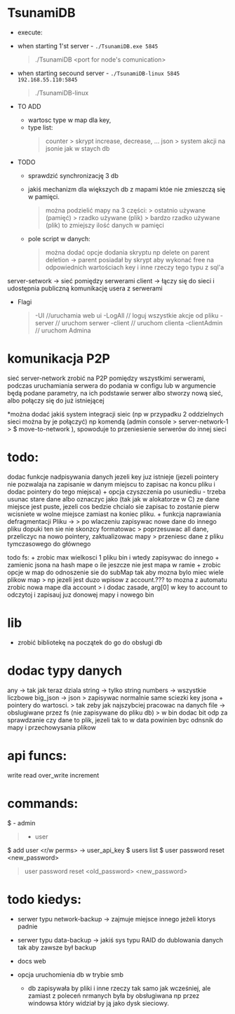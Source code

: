 # TsunamiDB

+ execute:

- when starting 1'st server - ```./TsunamiDB.exe 5845```
    > ./TsunamiDB <port for node's comunication>
- when starting secound server - ```./TsunamiDB-linux 5845 192.168.55.110:5845```
    > ./TsunamiDB-linux <same port> <ip and port of other server>
 
+ TO ADD
    * wartosc type w map dla key,
    - type list:
        > counter
            > skrypt increase, decrease, ...
        > json
            > system akcji na jsonie jak w staych db
        

+ TODO
    * sprawdzić synchronizację 3 db
    * jakiś mechanizm dla większych db z mapami któe nie zmieszczą się w pamięci.
        > można podzielić mapy na 3 części:
            > ostatnio używane (pamięć)
            > rzadko używane (plik)
            > bardzo rzadko używane (plik)
        > to zmiejszy ilość danych w pamięci 

    * pole script w danych:
        > można dodać opcje dodania skryptu np
        delete on parent deletion -> parent posiadał by skrypt aby wykonać free
        na odpowiednich wartościach key
        > i inne rzeczy tego typu z sql'a

server-setwork -> sieć pomiędzy serwerami
client -> łączy się do sieci i udostępnia publiczną komunikację
    usera z serwerami

+ Flagi
    > -UI //uruchamia web ui
    > -LogAll // loguj wszystkie akcje od pliku
    > -server // uruchom serwer
    > -client // uruchom clienta
    > -clientAdmin // uruchom Admina
     

# komunikacja P2P
sieć server-network zrobić na P2P pomiędzy wszystkimi serwerami,
podczas uruchamiania serwera do podania w configu lub w argumencie będą podane parametry,
na ich podstawie serwer albo stworzy nową sieć, albo połączy się do już istniejącej

*można dodać jakiś system integracji sieic (np w przypadku 2 oddzielnych sieci można by je połączyć)
np komendą (admin console > server-network-1 > $ move-to-network <addr>),
spowoduje to przeniesienie serwerów do innej sieci

# todo:
dodac funkcje nadpisywania danych jezeli key juz istnieje (jezeli pointery nie pozwalaja na zapisanie w danym miejscu to zapisac na koncu pliku
i dodac pointery do tego miejsca)
    + opcja czyszczenia po usuniediu - trzeba usunac stare dane albo oznaczyc jako (tak jak w alokatorze w C) ze dane miejsce jest puste,
    jezeli cos bedzie chcialo sie zapisac to zostanie pierw wcisniete w wolne miejsce zamiast na koniec pliku.
    + funkcja naprawiania defragmentacji Pliku ->
        > po wlaczeniu zapisywac nowe dane do innego pliku dopuki ten sie nie skonzcy formatowac
        > poprzesuwac all dane, przeliczyc na nowo pointery, zaktualizowac mapy
        > przeniesc dane z pliku tymczasowego do głównego

todo fs:
    + zrobic max wielkosci 1 pliku bin i wtedy zapisywac do innego
    + zamienic jsona na hash mape o ile jeszcze nie jest mapa w ramie
    + zrobic opcje w map do odnoszenie sie do subMap tak aby mozna bylo miec wiele plikow map
        > np jezeli jest duzo wpisow z account.??? to mozna z automatu zrobic nowa mape dla account
        > i dodac zasade, arg[0] w key to account to odczytoj i zapisauj juz donowej mapy i nowego bin

# lib
+ zrobić bibliotekę na początek do go do obsługi db

# dodac typy danych
any -> tak jak teraz dziala
string -> tylko string
numbers -> wszystkie liczbowe
big_json -> json
    > zapisywac normalnie same sciezki key jsona + pointery do wartosci.
    > tak zeby jak najszybciej pracowac na danych
file -> obslugiwane przez fs (nie zapisywane do pliku db)
    > w bin dodac bit odp za sprawdzanie czy dane to plik, jezeli tak to
    w data powinien byc odnsnik do mapy i przechowysania plikow 

# api funcs:
write
read
over_write
increment

# commands:
$ - admin
> - user

$ add user <username> <password> <r/w perms> -> user_api_key
$ users list
$ user password reset <user> <new_password>
> user password reset <old_password> <new_password>

# todo kiedys:
+ serwer typu network-backup -> zajmuje miejsce innego jeżeli ktorys padnie
+ serwer typu data-backup -> jakiś sys typu RAID do dublowania danych tak aby zawsze był backup
+ docs web

+ opcja uruchomienia db w trybie smb
    - db zapisywała by pliki i inne rzeczy tak samo jak wcześniej, ale zamiast z poleceń nrmanych
    była by obsługiwana np przez windowsa który widział by ją jako dysk sieciowy.